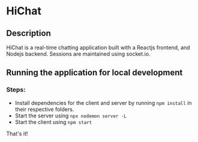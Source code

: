# HiChat

## Description

HiChat is a real-time chatting application built with a Reactjs frontend, and Nodejs backend. Sessions are maintained using socket.io.

## Running the application for local development

### Steps:

- Install dependencies for the client and server by running `npm install` in their respective folders.
- Start the server using `npx nodemon server -L`
- Start the client using `npm start`

That's it!
